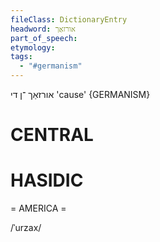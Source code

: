 ```yaml
---
fileClass: DictionaryEntry
headword: אורזאַך
part_of_speech: 
etymology: 
tags:
  - "#germanism"
---
```

אורזאַך
־ן
די
'cause'
{GERMANISM}

CENTRAL
========

HASIDIC
=======
= AMERICA = 

/ˈurzax/ 